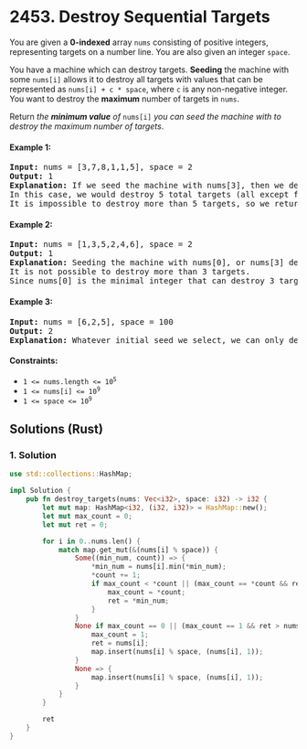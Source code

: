# 2453. Destroy Sequential Targets
You are given a **0-indexed** array `nums` consisting of positive integers, representing targets on a number line. You are also given an integer `space`.

You have a machine which can destroy targets. **Seeding** the machine with some `nums[i]` allows it to destroy all targets with values that can be represented as `nums[i] + c * space`, where `c` is any non-negative integer. You want to destroy the **maximum** number of targets in `nums`.

Return *the **minimum value** of* `nums[i]` *you can seed the machine with to destroy the maximum number of targets*.

#### Example 1:
<pre>
<strong>Input:</strong> nums = [3,7,8,1,1,5], space = 2
<strong>Output:</strong> 1
<strong>Explanation:</strong> If we seed the machine with nums[3], then we destroy all targets equal to 1,3,5,7,9,...
In this case, we would destroy 5 total targets (all except for nums[2]).
It is impossible to destroy more than 5 targets, so we return nums[3].
</pre>

#### Example 2:
<pre>
<strong>Input:</strong> nums = [1,3,5,2,4,6], space = 2
<strong>Output:</strong> 1
<strong>Explanation:</strong> Seeding the machine with nums[0], or nums[3] destroys 3 targets.
It is not possible to destroy more than 3 targets.
Since nums[0] is the minimal integer that can destroy 3 targets, we return 1.
</pre>

#### Example 3:
<pre>
<strong>Input:</strong> nums = [6,2,5], space = 100
<strong>Output:</strong> 2
<strong>Explanation:</strong> Whatever initial seed we select, we can only destroy 1 target. The minimal seed is nums[1].
</pre>

#### Constraints:
* <code>1 <= nums.length <= 10<sup>5</sup></code>
* <code>1 <= nums[i] <= 10<sup>9</sup></code>
* <code>1 <= space <= 10<sup>9</sup></code>

## Solutions (Rust)

### 1. Solution
```Rust
use std::collections::HashMap;

impl Solution {
    pub fn destroy_targets(nums: Vec<i32>, space: i32) -> i32 {
        let mut map: HashMap<i32, (i32, i32)> = HashMap::new();
        let mut max_count = 0;
        let mut ret = 0;

        for i in 0..nums.len() {
            match map.get_mut(&(nums[i] % space)) {
                Some((min_num, count)) => {
                    *min_num = nums[i].min(*min_num);
                    *count += 1;
                    if max_count < *count || (max_count == *count && ret > *min_num) {
                        max_count = *count;
                        ret = *min_num;
                    }
                }
                None if max_count == 0 || (max_count == 1 && ret > nums[i]) => {
                    max_count = 1;
                    ret = nums[i];
                    map.insert(nums[i] % space, (nums[i], 1));
                }
                None => {
                    map.insert(nums[i] % space, (nums[i], 1));
                }
            }
        }

        ret
    }
}
```
